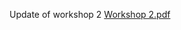 Update of workshop 2
[Workshop 2.pdf](https://github.com/user-attachments/files/22982173/Workshop.2.pdf)
